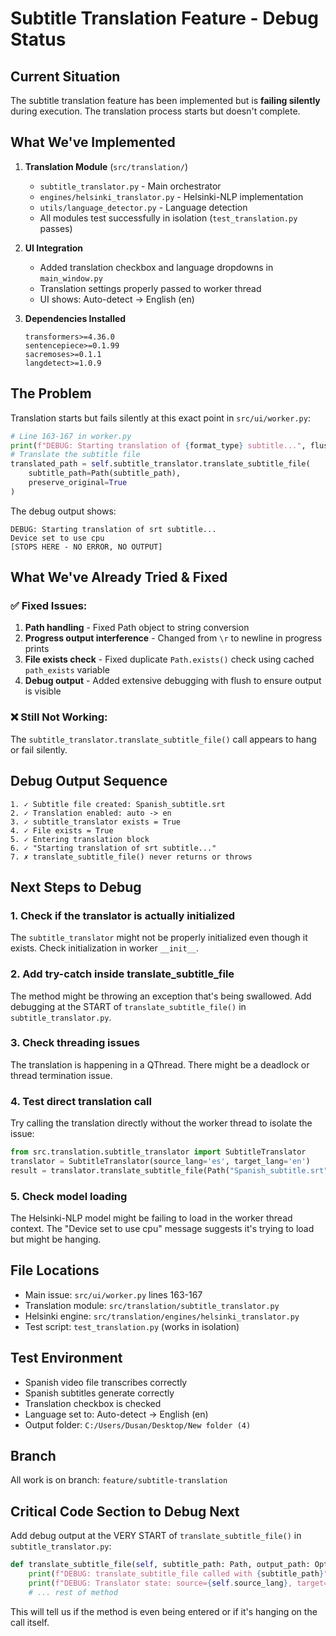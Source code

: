 # Subtitle Translation Feature - Debug Status

## Current Situation
The subtitle translation feature has been implemented but is **failing silently** during execution. The translation process starts but doesn't complete.

## What We've Implemented
1. **Translation Module** (`src/translation/`)
   - `subtitle_translator.py` - Main orchestrator
   - `engines/helsinki_translator.py` - Helsinki-NLP implementation  
   - `utils/language_detector.py` - Language detection
   - All modules test successfully in isolation (`test_translation.py` passes)

2. **UI Integration** 
   - Added translation checkbox and language dropdowns in `main_window.py`
   - Translation settings properly passed to worker thread
   - UI shows: Auto-detect → English (en)

3. **Dependencies Installed**
   ```
   transformers>=4.36.0
   sentencepiece>=0.1.99  
   sacremoses>=0.1.1
   langdetect>=1.0.9
   ```

## The Problem
Translation starts but fails silently at this exact point in `src/ui/worker.py`:

```python
# Line 163-167 in worker.py
print(f"DEBUG: Starting translation of {format_type} subtitle...", flush=True)
# Translate the subtitle file
translated_path = self.subtitle_translator.translate_subtitle_file(
    subtitle_path=Path(subtitle_path),
    preserve_original=True
)
```

The debug output shows:
```
DEBUG: Starting translation of srt subtitle...
Device set to use cpu
[STOPS HERE - NO ERROR, NO OUTPUT]
```

## What We've Already Tried & Fixed

### ✅ Fixed Issues:
1. **Path handling** - Fixed Path object to string conversion
2. **Progress output interference** - Changed from `\r` to newline in progress prints
3. **File exists check** - Fixed duplicate `Path.exists()` check using cached `path_exists` variable
4. **Debug output** - Added extensive debugging with flush to ensure output is visible

### ❌ Still Not Working:
The `subtitle_translator.translate_subtitle_file()` call appears to hang or fail silently.

## Debug Output Sequence
```
1. ✓ Subtitle file created: Spanish_subtitle.srt
2. ✓ Translation enabled: auto -> en  
3. ✓ subtitle_translator exists = True
4. ✓ File exists = True
5. ✓ Entering translation block
6. ✓ "Starting translation of srt subtitle..."
7. ✗ translate_subtitle_file() never returns or throws
```

## Next Steps to Debug

### 1. Check if the translator is actually initialized
The `subtitle_translator` might not be properly initialized even though it exists. Check initialization in worker `__init__`.

### 2. Add try-catch inside translate_subtitle_file
The method might be throwing an exception that's being swallowed. Add debugging at the START of `translate_subtitle_file()` in `subtitle_translator.py`.

### 3. Check threading issues
The translation is happening in a QThread. There might be a deadlock or thread termination issue.

### 4. Test direct translation call
Try calling the translation directly without the worker thread to isolate the issue:
```python
from src.translation.subtitle_translator import SubtitleTranslator
translator = SubtitleTranslator(source_lang='es', target_lang='en')
result = translator.translate_subtitle_file(Path("Spanish_subtitle.srt"))
```

### 5. Check model loading
The Helsinki-NLP model might be failing to load in the worker thread context. The "Device set to use cpu" message suggests it's trying to load but might be hanging.

## File Locations
- Main issue: `src/ui/worker.py` lines 163-167
- Translation module: `src/translation/subtitle_translator.py`
- Helsinki engine: `src/translation/engines/helsinki_translator.py`
- Test script: `test_translation.py` (works in isolation)

## Test Environment
- Spanish video file transcribes correctly
- Spanish subtitles generate correctly  
- Translation checkbox is checked
- Language set to: Auto-detect → English (en)
- Output folder: `C:/Users/Dusan/Desktop/New folder (4)`

## Branch
All work is on branch: `feature/subtitle-translation`

## Critical Code Section to Debug Next
Add debug output at the VERY START of `translate_subtitle_file()` in `subtitle_translator.py`:

```python
def translate_subtitle_file(self, subtitle_path: Path, output_path: Optional[Path] = None, preserve_original: bool = True) -> Path:
    print(f"DEBUG: translate_subtitle_file called with {subtitle_path}", flush=True)
    print(f"DEBUG: Translator state: source={self.source_lang}, target={self.target_lang}", flush=True)
    # ... rest of method
```

This will tell us if the method is even being entered or if it's hanging on the call itself.